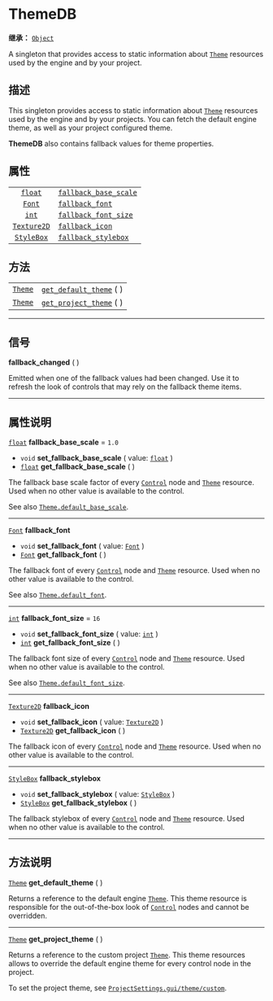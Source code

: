<!-- ⚠ 请勿编辑本文件 ⚠ -->
<!-- 本文档使用脚本从 WeDot 引擎源码仓库生成。 -->
<!-- 生成脚本：https://github.com/WeDot-Engine/WeDot/tree/master/doc/tools/make_md.py； -->
<!-- 原文件：https://github.com/WeDot-Engine/WeDot/tree/master/doc/classes/ThemeDB.xml。 -->

<div id="_class_themedb"></div>

# ThemeDB

**继承：** [`Object`](class_object.md)

A singleton that provides access to static information about [`Theme`](class_theme.md) resources used by the engine and by your project.

## 描述

This singleton provides access to static information about [`Theme`](class_theme.md) resources used by the engine and by your projects. You can fetch the default engine theme, as well as your project configured theme.

 **ThemeDB** also contains fallback values for theme properties.

## 属性

|||
|:-:|:--|
| [`float`](class_float.md)         | [`fallback_base_scale`](class_themedb.md#class_themedb_property_fallback_base_scale) | ``1.0`` |
| [`Font`](class_font.md)           | [`fallback_font`](class_themedb.md#class_themedb_property_fallback_font)             |         |
| [`int`](class_int.md)             | [`fallback_font_size`](class_themedb.md#class_themedb_property_fallback_font_size)   | ``16``  |
| [`Texture2D`](class_texture2d.md) | [`fallback_icon`](class_themedb.md#class_themedb_property_fallback_icon)             |         |
| [`StyleBox`](class_stylebox.md)   | [`fallback_stylebox`](class_themedb.md#class_themedb_property_fallback_stylebox)     |         |

## 方法

|||
|:-:|:--|
| [`Theme`](class_theme.md) | [`get_default_theme`](class_themedb.md#class_themedb_method_get_default_theme) ( ) |
| [`Theme`](class_theme.md) | [`get_project_theme`](class_themedb.md#class_themedb_method_get_project_theme) ( ) |

<!-- rst-class:: classref-section-separator -->

---

## 信号

<div id="_class_class_themedb_signal_fallback_changed"></div>

**fallback_changed** ( ) <div id="class_themedb_signal_fallback_changed"></div>

Emitted when one of the fallback values had been changed. Use it to refresh the look of controls that may rely on the fallback theme items.

<!-- rst-class:: classref-section-separator -->

---

## 属性说明

<div id="_class_themedb_property_fallback_base_scale"></div>

[`float`](class_float.md) **fallback_base_scale** = ``1.0`` <div id="class_themedb_property_fallback_base_scale"></div>

- `void` **set_fallback_base_scale** ( value: [`float`](class_float.md) )
- [`float`](class_float.md) **get_fallback_base_scale** ( )

The fallback base scale factor of every [`Control`](class_control.md) node and [`Theme`](class_theme.md) resource. Used when no other value is available to the control.

See also [`Theme.default_base_scale`](class_theme.md#class_theme_property_default_base_scale).

<!-- rst-class:: classref-item-separator -->

---

<div id="_class_themedb_property_fallback_font"></div>

[`Font`](class_font.md) **fallback_font** <div id="class_themedb_property_fallback_font"></div>

- `void` **set_fallback_font** ( value: [`Font`](class_font.md) )
- [`Font`](class_font.md) **get_fallback_font** ( )

The fallback font of every [`Control`](class_control.md) node and [`Theme`](class_theme.md) resource. Used when no other value is available to the control.

See also [`Theme.default_font`](class_theme.md#class_theme_property_default_font).

<!-- rst-class:: classref-item-separator -->

---

<div id="_class_themedb_property_fallback_font_size"></div>

[`int`](class_int.md) **fallback_font_size** = ``16`` <div id="class_themedb_property_fallback_font_size"></div>

- `void` **set_fallback_font_size** ( value: [`int`](class_int.md) )
- [`int`](class_int.md) **get_fallback_font_size** ( )

The fallback font size of every [`Control`](class_control.md) node and [`Theme`](class_theme.md) resource. Used when no other value is available to the control.

See also [`Theme.default_font_size`](class_theme.md#class_theme_property_default_font_size).

<!-- rst-class:: classref-item-separator -->

---

<div id="_class_themedb_property_fallback_icon"></div>

[`Texture2D`](class_texture2d.md) **fallback_icon** <div id="class_themedb_property_fallback_icon"></div>

- `void` **set_fallback_icon** ( value: [`Texture2D`](class_texture2d.md) )
- [`Texture2D`](class_texture2d.md) **get_fallback_icon** ( )

The fallback icon of every [`Control`](class_control.md) node and [`Theme`](class_theme.md) resource. Used when no other value is available to the control.

<!-- rst-class:: classref-item-separator -->

---

<div id="_class_themedb_property_fallback_stylebox"></div>

[`StyleBox`](class_stylebox.md) **fallback_stylebox** <div id="class_themedb_property_fallback_stylebox"></div>

- `void` **set_fallback_stylebox** ( value: [`StyleBox`](class_stylebox.md) )
- [`StyleBox`](class_stylebox.md) **get_fallback_stylebox** ( )

The fallback stylebox of every [`Control`](class_control.md) node and [`Theme`](class_theme.md) resource. Used when no other value is available to the control.

<!-- rst-class:: classref-section-separator -->

---

## 方法说明

<div id="_class_themedb_method_get_default_theme"></div>

[`Theme`](class_theme.md) **get_default_theme** ( )<div id="class_themedb_method_get_default_theme"></div>

Returns a reference to the default engine [`Theme`](class_theme.md). This theme resource is responsible for the out-of-the-box look of [`Control`](class_control.md) nodes and cannot be overridden.

<!-- rst-class:: classref-item-separator -->

---

<div id="_class_themedb_method_get_project_theme"></div>

[`Theme`](class_theme.md) **get_project_theme** ( )<div id="class_themedb_method_get_project_theme"></div>

Returns a reference to the custom project [`Theme`](class_theme.md). This theme resources allows to override the default engine theme for every control node in the project.

To set the project theme, see [`ProjectSettings.gui/theme/custom`](class_projectsettings.md#class_projectsettings_property_gui/theme/custom).

[^virtual]: 本方法通常需要用户覆盖才能生效。
[^const]: 本方法无副作用，不会修改该实例的任何成员变量。
[^vararg]: 本方法除了能接受在此处描述的参数外，还能够继续接受任意数量的参数。
[^constructor]: 本方法用于构造某个类型。
[^static]: 调用本方法无需实例，可直接使用类名进行调用。
[^operator]: 本方法描述的是使用本类型作为左操作数的有效运算符。
[^bitfield]: 这个值是由下列位标志构成位掩码的整数。
[^void]: 无返回值。
